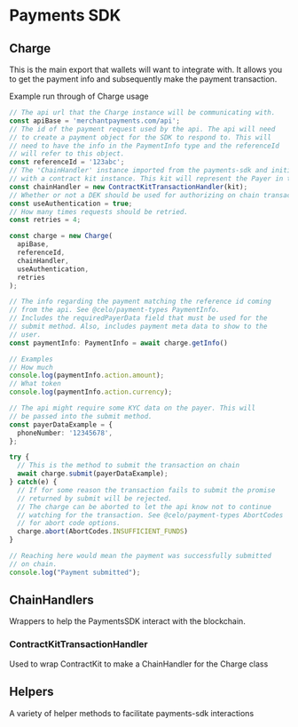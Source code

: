 # Payments SDK

## Charge
This is the main export that wallets will want to integrate with. It allows
you to get the payment info and subsequently make the payment transaction.


Example run through of Charge usage
```typescript
// The api url that the Charge instance will be communicating with.
const apiBase = 'merchantpayments.com/api';
// The id of the payment request used by the api. The api will need
// to create a payment object for the SDK to respond to. This will
// need to have the info in the PaymentInfo type and the referenceId
// will refer to this object.
const referenceId = '123abc';
// The 'ChainHandler' instance imported from the payments-sdk and initialized
// with a contract kit instance. This kit will represent the Payer in the process.
const chainHandler = new ContractKitTransactionHandler(kit);
// Whether or not a DEK should be used for authorizing on chain transactions.
const useAuthentication = true;
// How many times requests should be retried.
const retries = 4;

const charge = new Charge(
  apiBase,
  referenceId,
  chainHandler,
  useAuthentication,
  retries
);

// The info regarding the payment matching the reference id coming
// from the api. See @celo/payment-types PaymentInfo.
// Includes the requiredPayerData field that must be used for the
// submit method. Also, includes payment meta data to show to the
// user.
const paymentInfo: PaymentInfo = await charge.getInfo()

// Examples
// How much
console.log(paymentInfo.action.amount);
// What token
console.log(paymentInfo.action.currency);

// The api might require some KYC data on the payer. This will
// be passed into the submit method.
const payerDataExample = {
  phoneNumber: '12345678',
};

try {
  // This is the method to submit the transaction on chain
  await charge.submit(payerDataExample);
} catch(e) {
  // If for some reason the transaction fails to submit the promise
  // returned by submit will be rejected.
  // The charge can be aborted to let the api know not to continue
  // watching for the transaction. See @celo/payment-types AbortCodes
  // for abort code options.
  charge.abort(AbortCodes.INSUFFICIENT_FUNDS)
}

// Reaching here would mean the payment was successfully submitted
// on chain.
console.log("Payment submitted");

```


## ChainHandlers
Wrappers to help the PaymentsSDK interact with the blockchain.

### ContractKitTransactionHandler
Used to wrap ContractKit to make a ChainHandler for the Charge class


## Helpers
A variety of helper methods to facilitate payments-sdk interactions
